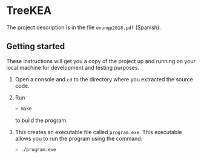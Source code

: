 ﻿# TreeKEA

The project description is in the file `enunqp2018.pdf` (Spanish).

## Getting started

These instructions will get you a copy of the project up and running on your local machine for development and testing purposes.

1. Open a console and `cd` to the directory where you extracted the source code.

2. Run

    ```bash
    > make
    ```

    to build the program.

3. This creates an executable file called `program.exe`. This executable allows you to run the program using the command:

    ```bash
    > ./program.exe
    ```
